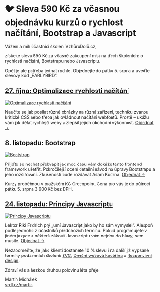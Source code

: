 # 🐦 Sleva 590 Kč za včasnou objednávku kurzů o rychlost načítání, Bootstrap a Javascript

Vážení a milí účastníci školení VzhůruDolů.cz,

získejte slevu 590 Kč za včasné zakoupení míst na třech školeních: o rychlosti načítání, Bootstrapu nebo Javascriptu. 

Opět je ale potřeba jednat rychle. Objednejte do pátku 5. srpna a uveďte slevový kód „EARLYBIRD“. 

## [27. října: Optimalizace rychlosti načítání](http://www.vzhurudolu.cz/kurzy/rychlost-nacitani)

[![Optimalizace rychlosti načítání](https://gallery.mailchimp.com/d6be2f1899eba6a7651157403/images/e9c55814-3805-44bd-a35d-9fbad6378331.jpg)](http://www.vzhurudolu.cz/kurzy/rychlost-nacitani)

Naučíte se jak posílat různé obrázky na různá zařízení, techniku zvanou kritické CSS nebo třeba jak ovládnout načítání webfontů. Prostě – ukážu vám jak dělat rychlejší weby a zlepšit jejich obchodní výkonnost. [Objednat →](http://www.vzhurudolu.cz/kurzy/rychlost-nacitani#objednavka)

## [8. listopadu: Bootstrap](http://www.vzhurudolu.cz/kurzy/bootstrap)

[![Bootstrap](https://gallery.mailchimp.com/d6be2f1899eba6a7651157403/images/b5a77fcb-195c-4470-8608-b64eaec30a05.jpg)](http://www.vzhurudolu.cz/kurzy/bootstrap)

Přijďte se nechat překvapit jak moc času vám dokáže tento frontend framework ušetřit. Pokročilejší ocení detailní návod na úpravy Bootstrapu a jeho rozšiřování. Zkušenosti bude rozdávat Adam Kudrna. [Objednat →](http://www.vzhurudolu.cz/kurzy/bootstrap#objednavka)

Kurzy proběhnou v pražském KC Greenpoint. Cena pro vás je do půlnoci pátku 5. srpna 3 900 Kč bez DPH.


## [24. listopadu: Principy Javascriptu](http://www.vzhurudolu.cz/kurzy/javascript)

[![Principy Javascriptu](https://gallery.mailchimp.com/d6be2f1899eba6a7651157403/images/22883cf9-9c1e-4c73-9f63-9d84592a6405.jpg)](http://www.vzhurudolu.cz/kurzy/javascript)

Lektor Riki Fridrich prý „umí Javascript jako by ho sám vymyslel“. Alespoň podle jednoho z účastníků předchozích termínu. Pokud programujete v jiném jazyce a některá zákoutí Javascriptu vám nejdou do hlavy, sem musíte. [Objednat →](http://www.vzhurudolu.cz/kurzy/javascript#objednavka)

Nezapomeňte, že jako klienti dostanete 10 % slevu i na další již vypsané termíny podzimních školení: [SVG](http://www.vzhurudolu.cz/kurzy/svg), [Dnešní webová kodéřina](http://www.vzhurudolu.cz/kurzy/webova-koderina) a [Responzivní design](http://www.vzhurudolu.cz/kurzy/responzivni-design). 

Zdraví vás a hezkou druhou polovinu léta přeje

Martin Michálek  
[vrdl.cz/martin](http://vrdl.cz/martin)